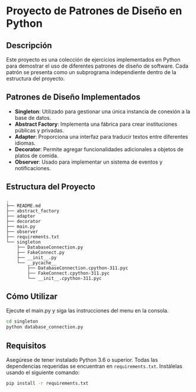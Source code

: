 # Proyecto de Patrones de Diseño en Python

## Descripción
Este proyecto es una colección de ejercicios implementados en Python para demostrar el uso de diferentes patrones de diseño de software. Cada patrón se presenta como un subprograma independiente dentro de la estructura del proyecto.

## Patrones de Diseño Implementados
- **Singleton**: Utilizado para gestionar una única instancia de conexión a la base de datos.
- **Abstract Factory**: Implementa una fábrica para crear instituciones públicas y privadas.
- **Adapter**: Proporciona una interfaz para traducir textos entre diferentes idiomas.
- **Decorator**: Permite agregar funcionalidades adicionales a objetos de platos de comida.
- **Observer**: Usado para implementar un sistema de eventos y notificaciones.

## Estructura del Proyecto
```
.
├── README.md
├── abstract_factory
├── adapter
├── decorator
├── main.py
├── observer
├── requirements.txt
└── singleton
    ├── DatabaseConnection.py
    ├── FakeConnect.py
    ├── __init__.py
    └── __pycache__
        ├── DatabaseConnection.cpython-311.pyc
        ├── FakeConnect.cpython-311.pyc
        └── __init__.cpython-311.pyc
```

## Cómo Utilizar
Ejecute el main.py y siga las instrucciones del menu en la consola.

```bash
cd singleton
python database_connection.py
```

## Requisitos
Asegúrese de tener instalado Python 3.6 o superior. Todas las dependencias requeridas se encuentran en `requirements.txt`. Instálelas usando el siguiente comando:

```bash
pip install -r requirements.txt
```

